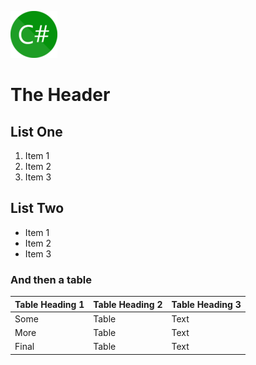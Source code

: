 ![Alt Text](img/csharp.png "Title Text" )
# The Header
## List One
1. Item 1
2. Item 2
3. Item 3

## List Two
- Item 1
- Item 2
- Item 3

### And then a table
| Table Heading 1 | Table Heading 2 | Table Heading 3 |
| --- | --- | --- |
| Some | Table | Text |
| More | Table | Text |
| Final | Table | Text |

